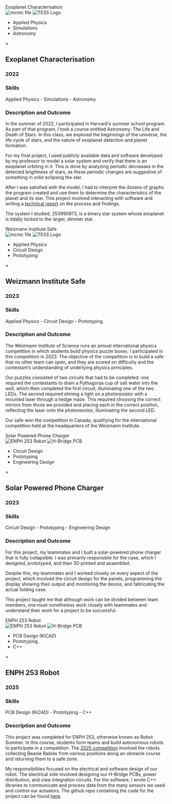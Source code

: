 <!-- Trigger -->
<div class="fake-textbox" data-modal-target="myModal1">Exoplanet Characterisation
<div class="thumbs">
    <img src="/static/assets/img/mcmcfile.png" alt="mcmc file">
    <img src="/static/assets/img/tesslogo.png" alt="TESS Logo">
  </div>
<div class="skills">
    <ul>
      <li>Applied Physics</li>
      <li>Simulations</li>
      <li>Astronomy</li>
    </ul>
  </div>
  </div>

<!-- Modal -->
<div id="myModal1" class="custom-modal">
    <div class="custom-modal-content">
        <span class="modal-close">&times;</span>
        <h2>Exoplanet Characterisation</h2>
        <h3>2022</h3>
        <h3>Skills</h3>
        <p>Applied Physics - Simulations - Astronomy</p>
        <h3>Description and Outcome</h3>
        <p> In the summer of 2022, I participated in Harvard's summer school program. As part of that program, I took a course entitled Astronomy: The Life and Death of Stars. In this class, we explored the beginnings of the universe, the life cycle of stars, and the nature of exoplanet detection and planet formation. </p>
          <p>
            For my final project, I used publicly available data and software developed by my professor to model a solar system and verify that there is an
            exoplanet orbiting in it. This is done by analyzing periodic decreases in the detected brightness of stars, as these periodic changes 
            are suggestive of something in orbit eclipsing the star. </p>
          <p>
            After I was satisfied with the model, I had to interpret the dozens of graphs the program created and use them to determine the characteristics of
            the planet and its star. This project involved interacting with software and writing a 
            <a href="https://drive.google.com/file/d/1xTxBpl6BDuQzn3yw4_8OyXE1H1EhJcpb/view" target="_blank">technical report</a>
            on the process and findings. </p>
          <p>
            The system I studied, 253990973, is a binary star system whose exoplanet is tidally locked to the larger, dimmer star.
          </p>
    </div>
</div>

<!-- Trigger -->
<div class="fake-textbox" data-modal-target="myModal2">Weizmann Institute Safe
<div class="thumbs">
    <img src="/static/assets/img/weizmannpicture.png" alt="mcmc file">
    <img src="/static/assets/img/weizmann-logo.png" alt="TESS Logo">
  </div>
<div class="skills">
    <ul>
      <li>Applied Physics</li>
      <li>Circuit Design</li>
      <li>Prototyping</li>
    </ul>
  </div>
  </div>

<!-- Modal -->
<div id="myModal2" class="custom-modal">
    <div class="custom-modal-content">
          <span class="modal-close">&times;</span>
          <h2>Weizmann Institute Safe</h2>
          <h3>2023</h3>
          <h3>Skills</h3>
          <p>Applied Physics - Circuit Design - Prototyping</p>
          <h3>Description and Outcome</h3>
          <p>
            The Weizmann Institute of Science runs an annual international physics competition in which students build 
            physics puzzle boxes. I participated in this competition in 2023. The objective of the competition is to build a 
            safe that no other team can open, and they are scored on difficulty and the contestant’s understanding of 
            underlying physics principles. </p>
          <p>
            Our puzzles consisted of two circuits that had to be completed: one required the contestants to drain a Pythagoras 
            cup of salt water into the well, which then completed the first circuit, illuminating one of the two LEDs. The 
            second required shining a light on a photoresistor with a mounted laser through a hedge maze. This required 
            choosing the correct mirrors from those we provided and placing each in the correct position, reflecting the 
            laser onto the photoresistor, illuminating the second LED. </p>
          <p>
            Our safe won the competition in Canada, qualifying for the international competition held at the 
            headquarters of the Weizmann Institute.
          </p>
    </div>
</div>

<!-- Trigger -->
<div class="fake-textbox" data-modal-target="myModal3">Solar Powered Phone Charger
<div class="thumbs">
    <img src="/static/assets/img/solarpoweredcharger.png" alt="ENPH 253 Robot">
    <img src="/static/assets/img/solarpanelsextended.png" alt="H-Bridge PCB">
  </div>
<div class="skills">
    <ul>
      <li>Circuit Design</li>
      <li>Prototyping</li>
      <li>Engineering Design</li>
    </ul>
  </div>
  </div>

<!-- Modal -->
<div id="myModal3" class="custom-modal">
    <div class="custom-modal-content">
      <span class="modal-close">&times;</span>
      <h2>Solar Powered Phone Charger</h2>
      <h3>2023</h3>
      <h3>Skills</h3>
      <p>Circuit Design - Prototyping - Engineering Design</p>
      <h3>Description and Outcome</h3>
      <p>
        For this project, my teammates and I built a solar-powered phone charger that is fully collapsible. I 
        was primarily responsible for the case, which I designed, prototyped, and then 3D printed and assembled. </p>
      <p>
        Despite this, my teammates and I worked closely on every aspect of the project, which involved the circuit 
        design for the panels, programming the display showing their output and monitoring the device, and fabricating 
        the actual folding case. </p>
      <p>
        This project taught me that although work can be divided between team members, one must nonetheless work 
        closely with teammates and understand their work for a project to be successful. 
      </p>
    </div>
</div>

<!-- Trigger -->
<div class="fake-textbox" data-modal-target="myModal4">ENPH 253 Robot
<div class="thumbs">
    <img src="/static/assets/img/enph253_robot1.png" alt="ENPH 253 Robot">
    <img src="/static/assets/img/hbridge.png" alt="H-Bridge PCB">
  </div>
<div class="skills">
    <ul>
      <li>PCB Design (KiCAD)</li>
      <li>Prototyping</li>
      <li>C++</li>
    </ul>
  </div>
  </div>

<!-- Modal -->
<div id="myModal4" class="custom-modal">
    <div class="custom-modal-content">
      <span class="modal-close">&times;</span>
      <h2>ENPH 253 Robot</h2>
      <h3>2025</h3>
      <h3>Skills</h3>
      <p>PCB Design (KiCAD) - Prototyping - C++</p>
      <h3>Description and Outcome</h3>
      <p>
      This project was completed for ENPH 253, otherwise known as Robot Summer. In this course, students form teams and 
      build autonomous robots to participate in a competition. The  <a href="https://projectlab.engphys.ubc.ca/enph-253-2025/" target="_blank" title="2025 Competition">2025 competition</a> involved the robots collecting Beanie Babies from various positions along an obstacle course and returning them to a safe zone. </p>
      <p>
      My responsibilities focused on the electrical and software design of our robot. The electrical side 
      involved designing our H-Bridge PCBs, power distribution, and claw integration circuits. For the software, 
      I wrote C++ libraries to communicate and process data from the many sensors we used and control our actuators. The github repo containing 
      the code for the project can be found  <a href="https://github.com/emajkic/ENPH_253_Robot" target="_blank" title="GitHub Repo">here</a>.
      </p>
      <!--
      <img src="/static/assets/img/enph253_robot1.png" alt="ENPH 253 Robot">
            <img src="/static/assets/img/hbridge.png" alt="H-Bridge PCB">
            -->
    </div>
</div>


